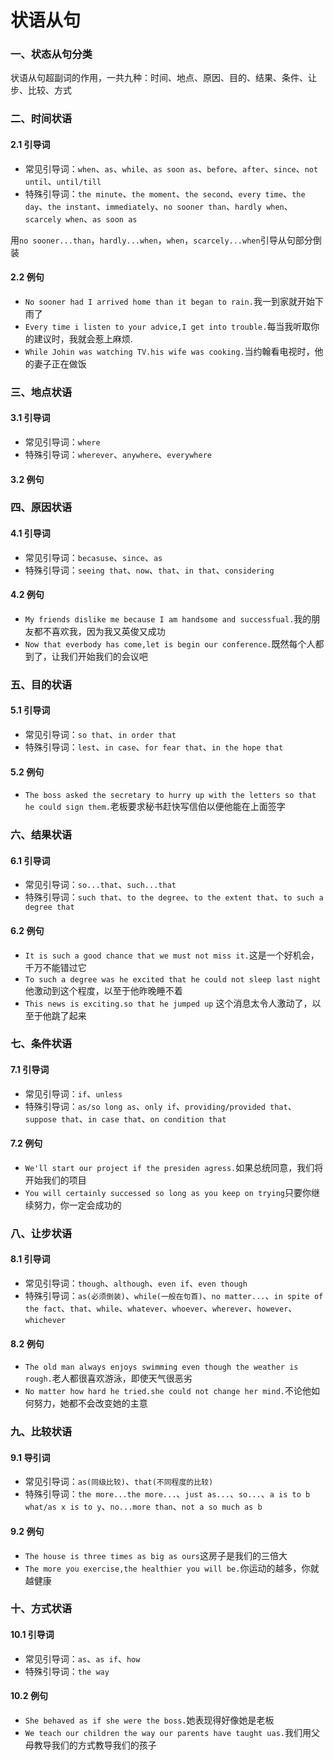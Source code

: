 # 状语从句

### 一、状态从句分类

状语从句超副词的作用，一共九种：时间、地点、原因、目的、结果、条件、让步、比较、方式

### 二、时间状语

#### 2.1 引导词

- 常见引导词：`when`、`as`、`while`、`as soon as`、`before`、`after`、`since`、`not until`、`until/till`
- 特殊引导词：`the minute`、`the moment`、`the second`、`every time`、`the day`、`the instant`、`immediately`、`no sooner than`、`hardly when`、`scarcely when`、`as soon as`

用`no sooner...than`，`hardly...when`，`when`，`scarcely...when`引导从句部分倒装

#### 2.2 例句

- `No sooner had I arrived home than it began to rain.`我一到家就开始下雨了
- `Every time i listen to your advice,I get into trouble.`每当我听取你的建议时，我就会惹上麻烦.
- `While Johin was watching TV.his wife was cooking.`当约翰看电视时，他的妻子正在做饭

### 三、地点状语

#### 3.1 引导词

- 常见引导词：`where`
- 特殊引导词：`wherever`、`anywhere`、`everywhere`

#### 3.2 例句

### 四、原因状语

#### 4.1 引导词

- 常见引导词：`becasuse`、`since`、`as`
- 特殊引导词：`seeing that`、`now`、`that`、`in that`、`considering`

#### 4.2 例句

- `My friends dislike me because I am handsome and successfual.`我的朋友都不喜欢我，因为我又英俊又成功
- `Now that everbody has come,let is begin our conference.`既然每个人都到了，让我们开始我们的会议吧

### 五、目的状语

#### 5.1 引导词

- 常见引导词：`so that`、`in order that`
- 特殊引导词：`lest`、`in case`、`for fear that`、`in the hope that`

#### 5.2 例句

- `The boss asked the secretary to hurry up with the letters so that he could sign them.`老板要求秘书赶快写信伯以便他能在上面签字

### 六、结果状语

#### 6.1 引导词

- 常见引导词：`so...that`、`such...that`
- 特殊引导词：`such that`、`to the degree`、`to the extent that`、`to such a degree that`

#### 6.2 例句

- `It is such a good chance that we must not miss it.`这是一个好机会，千万不能错过它
- `To such a degree was he excited that he could not sleep last night`他激动到这个程度，以至于他昨晚睡不着
- `This news is exciting.so that he jumped up` 这个消息太令人激动了，以至于他跳了起来

### 七、条件状语

#### 7.1 引导词

- 常见引导词：`if`、`unless`
- 特殊引导词：`as/so long as`、`only if`、`providing/provided that`、`suppose that`、`in case that`、`on condition that`

#### 7.2 例句

- `We'll start our project if the presiden agress.`如果总统同意，我们将开始我们的项目
- `You will certainly successed so long as you keep on trying`只要你继续努力，你一定会成功的

### 八、让步状语

#### 8.1 引导词

- 常见引导词：`though`、`although`、`even if`、`even though`
- 特殊引导词：`as(必须倒装)`、`while(一般在句首)`、`no matter...`、`in spite of the fact`、`that`、`while`、`whatever`、`whoever`、`wherever`、`however`、`whichever`

#### 8.2 例句

- `The old man always enjoys swimming even though the weather is rough.`老人都很喜欢游泳，即使天气很恶劣
- `No matter how hard he tried.she could not change her mind.`不论他如何努力，她都不会改变她的主意

### 九、比较状语

#### 9.1 导引词

- 常见引导词：`as(同级比较)`、`that(不同程度的比较)`
- 特殊引导词：`the more...the more...`、`just as...`、`so...`、`a is to b what/as x is to y`、`no...more than`、`not a so much as b`

#### 9.2 例句

- `The house is three times as big as ours`这房子是我们的三倍大
- `The more you exercise,the healthier you will be.`你运动的越多，你就越健康

### 十、方式状语

#### 10.1 引导词

- 常见引导词：`as`、`as if`、`how`
- 特殊引导词：`the way`

#### 10.2 例句

- `She behaved as if she were the boss.`她表现得好像她是老板
- `We teach our children the way our parents have taught uas.`我们用父母教导我们的方式教导我们的孩子